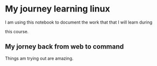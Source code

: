 # My journey learning linux

I am using this notebook to document the work that that I will learn during

this course.

## My jorney back from web to command

Things am trying out are amazing.
